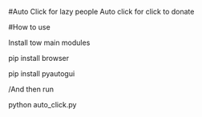 #Auto Click for lazy people
Auto click for click to donate

#How to use

Install tow main modules

pip install browser

pip install pyautogui

/And then run

python auto_click.py

